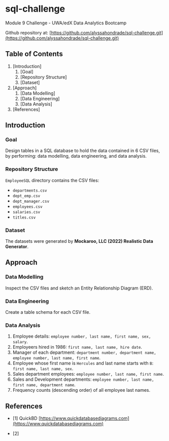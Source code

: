 # sql-challenge
Module 9 Challenge - UWA/edX Data Analytics Bootcamp

Github repository at: [https://github.com/alyssahondrade/sql-challenge.git](https://github.com/alyssahondrade/sql-challenge.git)

## Table of Contents
1. [Introduction]
    1. [Goal]
    2. [Repository Structure]
    3. [Dataset]
2. [Approach]
    1. [Data Modelling]
    2. [Data Engineering]
    3. [Data Analysis]
3. [References]

## Introduction
### Goal
Design tables in a SQL database to hold the data contained in 6 CSV files, by performing: data modelling, data engineering, and data analysis.

### Repository Structure
`EmployeeSQL` directory contains the CSV files:
- `departments.csv`
- `dept_emp.csv`
- `dept_manager.csv`
- `employees.csv`
- `salaries.csv`
- `titles.csv`

### Dataset
The datasets were generated by **Mockaroo, LLC (2022) Realistic Data Generator**.

## Approach
### Data Modelling
Inspect the CSV files and sketch an Entity Relationship Diagram (ERD).

### Data Engineering
Create a table schema for each CSV file.

### Data Analysis
1. Employee details: `employee number, last name, first name, sex, salary`.
2. Employeers hired in 1986: `first name, last name, hire date`.
3. Manager of each department: `department number, department name, employee number, last name, first name`.
4. Employee whose first name is `Hercules` and last name starts with `B`: `first name, last name, sex`.
5. Sales department employees: `employee number, last name, first name`.
6. Sales and Development departments: `employee number, last name, first name, department name`.
7. Frequency counts (descending order) of all employee last names.

## References
- [1] QuickBD [https://www.quickdatabasediagrams.com](https://www.quickdatabasediagrams.com)

- [2] 
